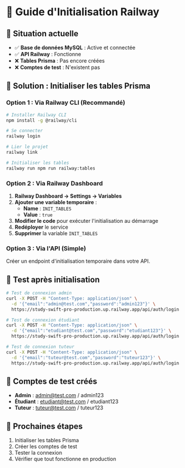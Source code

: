 # 🚀 Guide d'Initialisation Railway

## 🎯 Situation actuelle
- ✅ **Base de données MySQL** : Active et connectée
- ✅ **API Railway** : Fonctionne
- ❌ **Tables Prisma** : Pas encore créées
- ❌ **Comptes de test** : N'existent pas

## 🔧 Solution : Initialiser les tables Prisma

### Option 1 : Via Railway CLI (Recommandé)
```bash
# Installer Railway CLI
npm install -g @railway/cli

# Se connecter
railway login

# Lier le projet
railway link

# Initialiser les tables
railway run npm run railway:tables
```

### Option 2 : Via Railway Dashboard
1. **Railway Dashboard → Settings → Variables**
2. **Ajouter une variable temporaire** :
   - **Name** : `INIT_TABLES`
   - **Value** : `true`
3. **Modifier le code** pour exécuter l'initialisation au démarrage
4. **Redéployer** le service
5. **Supprimer** la variable `INIT_TABLES`

### Option 3 : Via l'API (Simple)
Créer un endpoint d'initialisation temporaire dans votre API.

## 🧪 Test après initialisation
```bash
# Test de connexion admin
curl -X POST -H "Content-Type: application/json" \
  -d '{"email":"admin@test.com","password":"admin123"}' \
  https://study-swift-pro-production.up.railway.app/api/auth/login

# Test de connexion étudiant
curl -X POST -H "Content-Type: application/json" \
  -d '{"email":"etudiant@test.com","password":"etudiant123"}' \
  https://study-swift-pro-production.up.railway.app/api/auth/login

# Test de connexion tuteur
curl -X POST -H "Content-Type: application/json" \
  -d '{"email":"tuteur@test.com","password":"tuteur123"}' \
  https://study-swift-pro-production.up.railway.app/api/auth/login
```

## 📝 Comptes de test créés
- **Admin** : admin@test.com / admin123
- **Étudiant** : etudiant@test.com / etudiant123
- **Tuteur** : tuteur@test.com / tuteur123

## 🎯 Prochaines étapes
1. Initialiser les tables Prisma
2. Créer les comptes de test
3. Tester la connexion
4. Vérifier que tout fonctionne en production
